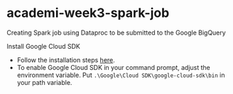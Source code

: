 # academi-week3-spark-job
Creating Spark job using Dataproc to be submitted to the Google BigQuery

Install Google Cloud SDK
-   Follow the installation steps [here](https://cloud.google.com/sdk/docs/quickstart).
-   To enable Google Cloud SDK in your command prompt, adjust the
    environment variable. Put `.\Google\Cloud SDK\google-cloud-sdk\bin` in
    your path variable.